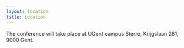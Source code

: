 ```yaml
---
layout: location
title: Location
---
```

The conference will take place at UGent campus Sterre, Krijgslaan 281, 9000 Gent.
